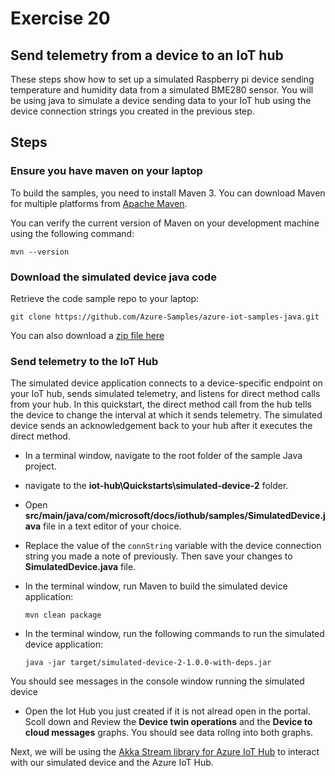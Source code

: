 # Exercise 20

## Send telemetry from a device to an IoT hub
These steps show how to set up a simulated Raspberry pi device sending
temperature and humidity data from a simulated BME280 sensor. You will be using
java to simulate a device sending data to your IoT hub using the device
connection strings you created in the previous step.

## Steps

### Ensure you have maven on your laptop
To build the samples, you need to install Maven 3. You can download Maven for
multiple platforms from [Apache Maven](https://maven.apache.org/download.cgi).

You can verify the current version of Maven on your development machine using
the following command:

```cmd/sh
mvn --version
```

### Download the simulated device java code

Retrieve the code sample repo to your laptop:
```cmd/sh
git clone https://github.com/Azure-Samples/azure-iot-samples-java.git

```

You can also download a [zip file
here](https://github.com/Azure-Samples/azure-iot-samples-java/archive/master.zip)


### Send telemetry to the IoT Hub

The simulated device application connects to a device-specific endpoint on your
IoT hub, sends simulated telemetry, and listens for direct method calls from
your hub. In this quickstart, the direct method call from the hub tells the
device to change the interval at which it sends telemetry. The simulated device
sends an acknowledgement back to your hub after it executes the direct method.

- In a terminal window, navigate to the root folder of the sample Java project. 

- navigate to the **iot-hub\Quickstarts\simulated-device-2** folder.

- Open **src/main/java/com/microsoft/docs/iothub/samples/SimulatedDevice.java**
  file in a text editor of your choice.

- Replace the value of the `connString` variable with the device connection
  string you made a note of previously. Then save your changes to
  **SimulatedDevice.java** file.

- In the terminal window, run Maven to build the simulated device application:

    ```cmd/sh
    mvn clean package
    ```

 - In the terminal window, run the following commands to run the simulated
   device application:

    ```cmd/sh
    java -jar target/simulated-device-2-1.0.0-with-deps.jar
    ```
You should see messages in the console window running the simulated device

- Open the Iot Hub you just created if it is not alread open in the portal.
  Scoll down and Review the **Device twin operations** and the **Device to cloud
  messages** graphs.  You should see data rollng into both graphs.  

Next, we will be using the [Akka Stream library for Azure IoT
Hub](https://github.com/Azure/toketi-iothubreact) to interact with our simulated
device and the Azure IoT Hub.
